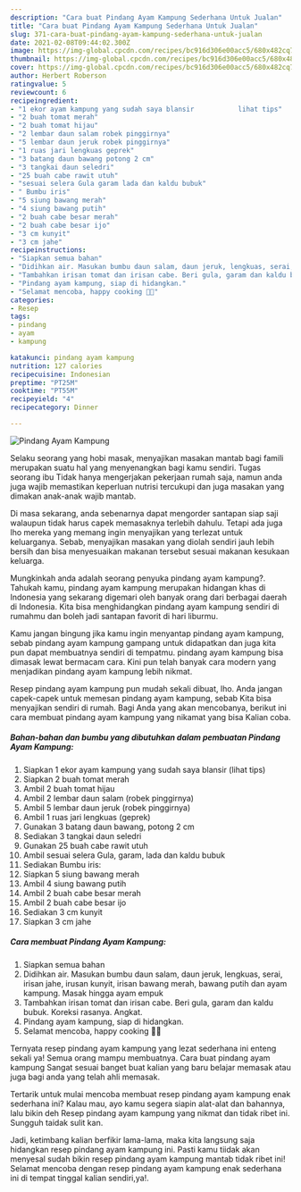 ```yaml
---
description: "Cara buat Pindang Ayam Kampung Sederhana Untuk Jualan"
title: "Cara buat Pindang Ayam Kampung Sederhana Untuk Jualan"
slug: 371-cara-buat-pindang-ayam-kampung-sederhana-untuk-jualan
date: 2021-02-08T09:44:02.300Z
image: https://img-global.cpcdn.com/recipes/bc916d306e00acc5/680x482cq70/pindang-ayam-kampung-foto-resep-utama.jpg
thumbnail: https://img-global.cpcdn.com/recipes/bc916d306e00acc5/680x482cq70/pindang-ayam-kampung-foto-resep-utama.jpg
cover: https://img-global.cpcdn.com/recipes/bc916d306e00acc5/680x482cq70/pindang-ayam-kampung-foto-resep-utama.jpg
author: Herbert Roberson
ratingvalue: 5
reviewcount: 6
recipeingredient:
- "1 ekor ayam kampung yang sudah saya blansir           lihat tips"
- "2 buah tomat merah"
- "2 buah tomat hijau"
- "2 lembar daun salam robek pinggirnya"
- "5 lembar daun jeruk robek pinggirnya"
- "1 ruas jari lengkuas geprek"
- "3 batang daun bawang potong 2 cm"
- "3 tangkai daun seledri"
- "25 buah cabe rawit utuh"
- "sesuai selera Gula garam lada dan kaldu bubuk"
- " Bumbu iris"
- "5 siung bawang merah"
- "4 siung bawang putih"
- "2 buah cabe besar merah"
- "2 buah cabe besar ijo"
- "3 cm kunyit"
- "3 cm jahe"
recipeinstructions:
- "Siapkan semua bahan"
- "Didihkan air. Masukan bumbu daun salam, daun jeruk, lengkuas, serai, irisan jahe, irusan kunyit, irisan bawang merah, bawang putih dan ayam kampung. Masak hingga ayam empuk"
- "Tambahkan irisan tomat dan irisan cabe. Beri gula, garam dan kaldu bubuk. Koreksi rasanya. Angkat."
- "Pindang ayam kampung, siap di hidangkan."
- "Selamat mencoba, happy cooking 🤗😘"
categories:
- Resep
tags:
- pindang
- ayam
- kampung

katakunci: pindang ayam kampung 
nutrition: 127 calories
recipecuisine: Indonesian
preptime: "PT25M"
cooktime: "PT55M"
recipeyield: "4"
recipecategory: Dinner

---
```



![Pindang Ayam Kampung](https://img-global.cpcdn.com/recipes/bc916d306e00acc5/680x482cq70/pindang-ayam-kampung-foto-resep-utama.jpg)

Selaku seorang yang hobi masak, menyajikan masakan mantab bagi famili merupakan suatu hal yang menyenangkan bagi kamu sendiri. Tugas seorang ibu Tidak hanya mengerjakan pekerjaan rumah saja, namun anda juga wajib memastikan keperluan nutrisi tercukupi dan juga masakan yang dimakan anak-anak wajib mantab.

Di masa  sekarang, anda sebenarnya dapat mengorder santapan siap saji walaupun tidak harus capek memasaknya terlebih dahulu. Tetapi ada juga lho mereka yang memang ingin menyajikan yang terlezat untuk keluarganya. Sebab, menyajikan masakan yang diolah sendiri jauh lebih bersih dan bisa menyesuaikan makanan tersebut sesuai makanan kesukaan keluarga. 



Mungkinkah anda adalah seorang penyuka pindang ayam kampung?. Tahukah kamu, pindang ayam kampung merupakan hidangan khas di Indonesia yang sekarang digemari oleh banyak orang dari berbagai daerah di Indonesia. Kita bisa menghidangkan pindang ayam kampung sendiri di rumahmu dan boleh jadi santapan favorit di hari liburmu.

Kamu jangan bingung jika kamu ingin menyantap pindang ayam kampung, sebab pindang ayam kampung gampang untuk didapatkan dan juga kita pun dapat membuatnya sendiri di tempatmu. pindang ayam kampung bisa dimasak lewat bermacam cara. Kini pun telah banyak cara modern yang menjadikan pindang ayam kampung lebih nikmat.

Resep pindang ayam kampung pun mudah sekali dibuat, lho. Anda jangan capek-capek untuk memesan pindang ayam kampung, sebab Kita bisa menyajikan sendiri di rumah. Bagi Anda yang akan mencobanya, berikut ini cara membuat pindang ayam kampung yang nikamat yang bisa Kalian coba.

<!--inarticleads1-->

##### Bahan-bahan dan bumbu yang dibutuhkan dalam pembuatan Pindang Ayam Kampung:

1. Siapkan 1 ekor ayam kampung yang sudah saya blansir           (lihat tips)
1. Siapkan 2 buah tomat merah
1. Ambil 2 buah tomat hijau
1. Ambil 2 lembar daun salam (robek pinggirnya)
1. Ambil 5 lembar daun jeruk (robek pinggirnya)
1. Ambil 1 ruas jari lengkuas (geprek)
1. Gunakan 3 batang daun bawang, potong 2 cm
1. Sediakan 3 tangkai daun seledri
1. Gunakan 25 buah cabe rawit utuh
1. Ambil sesuai selera Gula, garam, lada dan kaldu bubuk
1. Sediakan  Bumbu iris:
1. Siapkan 5 siung bawang merah
1. Ambil 4 siung bawang putih
1. Ambil 2 buah cabe besar merah
1. Ambil 2 buah cabe besar ijo
1. Sediakan 3 cm kunyit
1. Siapkan 3 cm jahe




<!--inarticleads2-->

##### Cara membuat Pindang Ayam Kampung:

1. Siapkan semua bahan
1. Didihkan air. Masukan bumbu daun salam, daun jeruk, lengkuas, serai, irisan jahe, irusan kunyit, irisan bawang merah, bawang putih dan ayam kampung. Masak hingga ayam empuk
1. Tambahkan irisan tomat dan irisan cabe. Beri gula, garam dan kaldu bubuk. Koreksi rasanya. Angkat.
1. Pindang ayam kampung, siap di hidangkan.
1. Selamat mencoba, happy cooking 🤗😘




Ternyata resep pindang ayam kampung yang lezat sederhana ini enteng sekali ya! Semua orang mampu membuatnya. Cara buat pindang ayam kampung Sangat sesuai banget buat kalian yang baru belajar memasak atau juga bagi anda yang telah ahli memasak.

Tertarik untuk mulai mencoba membuat resep pindang ayam kampung enak sederhana ini? Kalau mau, ayo kamu segera siapin alat-alat dan bahannya, lalu bikin deh Resep pindang ayam kampung yang nikmat dan tidak ribet ini. Sungguh taidak sulit kan. 

Jadi, ketimbang kalian berfikir lama-lama, maka kita langsung saja hidangkan resep pindang ayam kampung ini. Pasti kamu tiidak akan menyesal sudah bikin resep pindang ayam kampung mantab tidak ribet ini! Selamat mencoba dengan resep pindang ayam kampung enak sederhana ini di tempat tinggal kalian sendiri,ya!.

